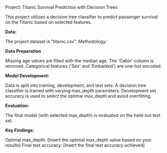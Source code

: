 Project: Titanic Survival Prediction with Decision Trees

This project utilizes a decision tree classifier to predict passenger survival on the Titanic based on selected features.

**Data:**

The project dataset is "titanic.csv".
Methodology:

**Data Preparation**

Missing age values are filled with the median age.
The 'Cabin' column is removed.
Categorical features ('Sex' and 'Embarked') are one-hot encoded.

**Model Development:**

Data is split into training, development, and test sets.
A decision tree classifier is trained with varying max_depth parameters.
Development set accuracy is used to select the optimal max_depth and avoid overfitting.

**Evaluation:**

The final model (with selected max_depth) is evaluated on the held-out test set.

**Key Findings:**

Optimal max_depth: [Insert the optimal max_depth value based on your results]
Final test accuracy: [Insert the final test accuracy achieved]

